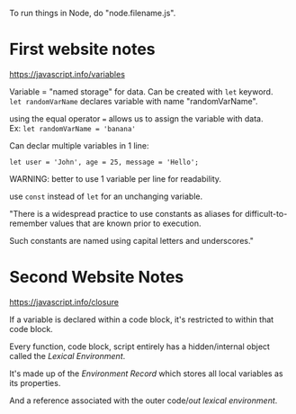 To run things in Node, do "node.filename.js".

# First website notes
https://javascript.info/variables

Variable = "named storage" for data.
Can be created with `let` keyword.\
`let randomVarName` declares variable with name "randomVarName".


using the equal operator `=` allows us to assign the variable with data.\
Ex: `let randomVarName = 'banana'`


Can declar multiple variables in 1 line:


`let user = 'John', age = 25, message = 'Hello';`

WARNING: better to use 1 variable per line for readability.


use `const` instead of `let` for an unchanging variable.

"There is a widespread practice to use constants as aliases for difficult-to-remember values that are known prior to execution.

Such constants are named using capital letters and underscores."


# Second Website Notes
https://javascript.info/closure


If a variable is declared within a code block, it's restricted to within that code block.


Every function, code block, script entirely has a hidden/internal object called the _Lexical Environment_.

It's made up of the _Environment Record_ which stores all local variables as its properties.

And a reference associated with the outer code/_out lexical environment_.